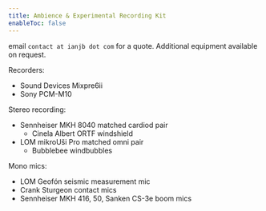 ```yaml
---
title: Ambience & Experimental Recording Kit
enableToc: false
---
```


email `contact at ianjb dot com` for a quote. Additional equipment available on request.

Recorders:
- Sound Devices Mixpre6ii
- Sony PCM-M10

Stereo recording:
- Sennheiser MKH 8040 matched cardiod pair
	- Cinela Albert ORTF windshield
- LOM mikroUši Pro matched omni pair
	- Bubblebee windbubbles

Mono mics:
- LOM Geofón seismic measurement mic
- Crank Sturgeon contact mics
- Sennheiser MKH 416, 50, Sanken CS-3e boom mics